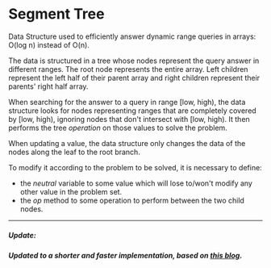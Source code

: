 # Segment Tree

Data Structure used to efficiently answer dynamic range queries in arrays: O(log n) instead of O(n).

The data is structured in a tree whose nodes represent the query answer in different ranges. The root node represents the entire array. Left children represent the left half of their parent array and right children represent their parents' right half array.

When searching for the answer to a query in range [low, high), the data structure looks for nodes representing ranges that are completely covered by [low, high), ignoring nodes that don't intersect with [low, high). It then performs the tree _operation_ on those values to solve the problem.

When updating a value, the data structure only changes the data of the nodes along the leaf to the root branch.

To modify it according to the problem to be solved, it is necessary to define: 
- the _neutral_ variable to some value which will lose to/won't modify any other value in the problem set.
- the _op_ method to some operation to perform between the two child nodes.
<hr>

##### Update:
##### Updated to a shorter and faster implementation, based on [this blog](https://codeforces.com/blog/entry/18051).